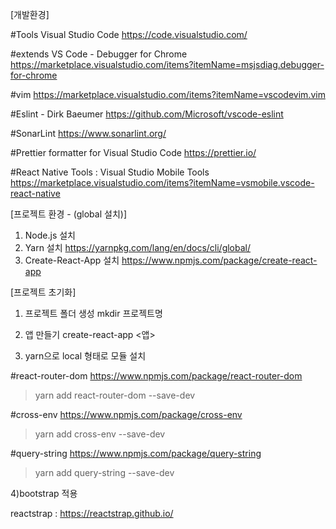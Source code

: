 [개발환경]

#Tools	Visual Studio Code
https://code.visualstudio.com/

#extends	VS Code - Debugger for Chrome
https://marketplace.visualstudio.com/items?itemName=msjsdiag.debugger-for-chrome

#vim
https://marketplace.visualstudio.com/items?itemName=vscodevim.vim

#Eslint - Dirk Baeumer
https://github.com/Microsoft/vscode-eslint

#SonarLint
https://www.sonarlint.org/

#Prettier formatter for Visual Studio Code
https://prettier.io/

#React Native Tools : Visual Studio Mobile Tools
https://marketplace.visualstudio.com/items?itemName=vsmobile.vscode-react-native

[프로젝트 환경 - (global 설치)]
1. Node.js 설치
2. Yarn 설치 https://yarnpkg.com/lang/en/docs/cli/global/
3. Create-React-App 설치 https://www.npmjs.com/package/create-react-app

[프로젝트 초기화]
1) 프로젝트 폴더 생성
mkdir 프로젝트명

2) 앱 만들기
create-react-app <앱>

3) yarn으로 local 형태로 모듈 설치 

#react-router-dom https://www.npmjs.com/package/react-router-dom
>yarn add react-router-dom --save-dev

#cross-env  https://www.npmjs.com/package/cross-env
>yarn add cross-env --save-dev

#query-string https://www.npmjs.com/package/query-string
> yarn add query-string --save-dev

4)bootstrap 적용

reactstrap  : https://reactstrap.github.io/
